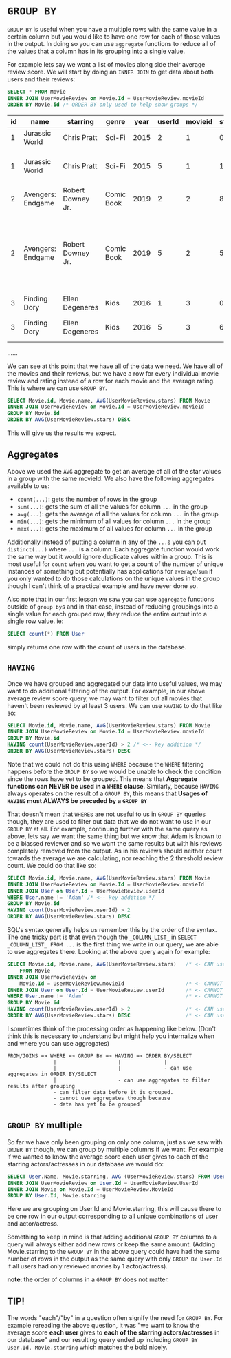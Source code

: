 # `GROUP BY`
`GROUP BY` is useful when you have a multiple rows with the same value in a certain column but you would like to have one row for each of those values in the output. In doing so you can use `aggregate` functions to reduce all of the values that a column has in its grouping into a single value.

For example lets say we want a list of movies along side their average review score. We will start by doing an `INNER JOIN` to get data about both users and their reviews:

```SQL
SELECT * FROM Movie
INNER JOIN UserMovieReview on Movie.Id = UserMovieReview.movieId
ORDER BY Movie.id /* ORDER BY only used to help show groups */
```
| id | name | starring | genre | year | userId | movieid | stars | review | reviewDate |
|---|--------|------|------|------|------|------|------|------|------|
| 1 | Jurassic World | Chris Pratt | Sci-Fi | 2015 | 2 | 1 | 0 | trash | 2019-09-21 00:00:00.000
| 1 | Jurassic World | Chris Pratt | Sci-Fi | 2015 | 5 | 1 | 1 | bro chris pratt sux! | 2019-11-12 00:00:00.000
| 2 | Avengers: Endgame | Robert Downey Jr. | Comic Book | 2019 | 2 | 2 | 8 | fun | 2019-09-22 00:00:00.000
| 2 | Avengers: Endgame | Robert Downey Jr. | Comic Book | 2019 | 5 | 2 | 5 | i didnt see any others but this made no sense.. | 2019-11-13 00:00:00.000
3 | Finding Dory | Ellen Degeneres | Kids | 2016 | 1 | 3 | 0 | terrible | 2017-01-14 00:00:00.000
3 | Finding Dory | Ellen Degeneres | Kids | 2016 | 5 | 3 | 6 | i dont like fish.. | 2019-11-14 00:00:00.000
......

We can see at this point that we have all of the data we need. We have all of the movies and their reviews, but we have a row for every individual movie review and rating instead of a row for each movie and the average rating. This is where we can use `GROUP BY`.

```SQL
SELECT Movie.id, Movie.name, AVG(UserMovieReview.stars) FROM Movie
INNER JOIN UserMovieReview on Movie.Id = UserMovieReview.movieId
GROUP BY Movie.id
ORDER BY AVG(UserMovieReview.stars) DESC
```
This will give us the results we expect.
## Aggregates
Above we used the `AVG` aggregate to get an average of all of the star values in a group with the same movieId. We also have the following aggregates available to us:
* `count(...)`: gets the number of rows in the group
* `sum(...)`: gets the sum of all the values for column `...` in the group
* `avg(...)`: gets the average of all the values for column `...` in the group
* `min(...)`: gets the minimum of all values for column `...` in the group
* `max(...)`: gets the maximum of all values for column `...` in the group

Additionally instead of putting a column in any of the `...`s you can put `distinct(...)` where `...` is a column. Each aggregate function would work the same way but it would ignore duplicate values within a group. This is most useful for `count` when you want to get a count of the number of unique instances of something but potentially has applications for `average`/`sum` if you only wanted to do those calculations on the unique values in the group though I can't think of a practical example and have never done so.

Also note that in our first lesson we saw you can use `aggregate` functions outside of `group by`s and in that case, instead of reducing groupings into a single value for each grouped row, they reduce the entire output into a single row value. ie:
```sql
SELECT count(*) FROM User
```
simply returns one row with the count of users in the database.

## `HAVING`
Once we have grouped and aggregated our data into useful values, we may want to do additional filtering of the output. For example, in our above average review score query, we may want to filter out all movies that haven't been reviewed by at least 3 users. We can use `HAVING` to do that like so:
```SQL
SELECT Movie.id, Movie.name, AVG(UserMovieReview.stars) FROM Movie
INNER JOIN UserMovieReview on Movie.Id = UserMovieReview.movieId
GROUP BY Movie.id
HAVING count(UserMovieReview.userId) > 2 /* <-- key addition */
ORDER BY AVG(UserMovieReview.stars) DESC
```
Note that we could not do this using `WHERE` because the `WHERE` filtering happens before the `GROUP BY` so we would be unable to check the condition since the rows have yet to be grouped. This means that **Aggregate functions can NEVER be used in a `WHERE` clause**. Similarly, because `HAVING` always operates on the result of a `GROUP BY`, this means that **Usages of `HAVING` must ALWAYS be preceded by a `GROUP BY`** 

That doesn't mean that `WHERE`s are not useful to us in `GROUP BY` queries though, they are used to filter out data that we do not want to use in our `GROUP BY` at all. For example, continuing further with the same query as above, lets say we want the same thing but we know that Adam is known to be a biassed reviewer and so we want the same results but with his reviews completely removed from the output. As in his reviews should neither count towards the average we are calculating, nor reaching the 2 threshold review count. We could do that like so:
```SQL
SELECT Movie.id, Movie.name, AVG(UserMovieReview.stars) FROM Movie
INNER JOIN UserMovieReview on Movie.Id = UserMovieReview.movieId
INNER JOIN User on User.Id = UserMovieReview.userId
WHERE User.name != 'Adam' /* <-- key addition */
GROUP BY Movie.id
HAVING count(UserMovieReview.userId) > 2
ORDER BY AVG(UserMovieReview.stars) DESC
```

SQL's syntax generally helps us remember this by the order of the syntax. The one tricky part is that even though the `_COLUMN_LIST_` in `SELECT _COLUMN_LIST_ FROM ...` is the first thing we write in our query, we are able to use aggregates there. Looking at the above query again for example:

```SQL
SELECT Movie.id, Movie.name, AVG(UserMovieReview.stars)   /* <- CAN use aggregates */
    FROM Movie
INNER JOIN UserMovieReview on
    Movie.Id = UserMovieReview.movieId                    /* <- CANNOT use aggregates */
INNER JOIN User on User.Id = UserMovieReview.userId       /* <- CANNOT use aggregates */
WHERE User.name != 'Adam'                                 /* <- CANNOT use aggregates */
GROUP BY Movie.id
HAVING count(UserMovieReview.userId) > 2                  /* <- CAN use aggregates */
ORDER BY AVG(UserMovieReview.stars) DESC                  /* <- CAN use aggregates */
```
I sometimes think of the processing order as happening like below. (Don't think this is necessary to understand but might help you internalize when and where you can use aggregates)
```
FROM/JOINS => WHERE => GROUP BY => HAVING => ORDER BY/SELECT
               |                    |              |
               |                    |              - can use aggregates in ORDER BY/SELECT
               |                    - can use aggregates to filter results after grouping
               - can filter data before it is grouped.
               - cannot use aggregates though because
               - data has yet to be grouped
```
## `GROUP BY` multiple
So far we have only been grouping on only one column, just as we saw with `ORDER BY` though, we can group by multiple columns if we want. For example if we wanted to know the average score each user gives to each of the starring actors/actresses in our database we would do:
```SQL
SELECT User.Name, Movie.starring, AVG (UserMovieReview.stars) FROM User
INNER JOIN UserMovieReview on User.Id = UserMovieReview.UserId
INNER JOIN Movie on Movie.Id = UserMovieReview.MovieId
GROUP BY User.Id, Movie.starring
```

Here we are grouping on User.Id and Movie.starring, this will cause there to be one row in our output corresponding to all unique combinations of user and actor/actress.

Something to keep in mind is that adding additional `GROUP BY` columns to a query will always either add new rows or keep the same amount. (Adding Movie.starring to the `GROUP BY` in the above query could have had the same number of rows in the output as the same query with only `GROUP BY User.Id` if all users had only reviewed movies by 1 actor/actress).

**note**: the order of columns in a `GROUP BY` does not matter.

## TIP!
The words "each"/"by" in a question often signify the need for `GROUP BY`. For example rereading the above question, it was "we want to know the average score **each user** gives to **each of the starring actors/actresses** in our database" and our resulting query ended up including `GROUP BY User.Id, Movie.starring` which matches the bold nicely.
